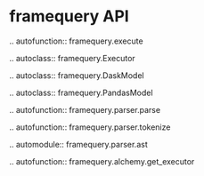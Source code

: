# framequery API

.. autofunction:: framequery.execute

.. autoclass:: framequery.Executor

.. autoclass:: framequery.DaskModel

.. autoclass:: framequery.PandasModel

.. autofunction:: framequery.parser.parse

.. autofunction:: framequery.parser.tokenize

.. automodule:: framequery.parser.ast

.. autofunction:: framequery.alchemy.get_executor
